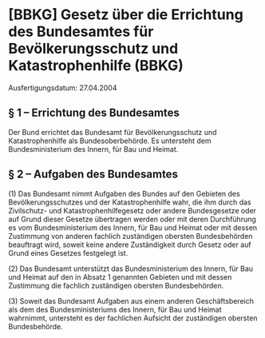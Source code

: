 # [BBKG] Gesetz über die Errichtung des Bundesamtes für Bevölkerungsschutz und Katastrophenhilfe  (BBKG)

Ausfertigungsdatum: 27.04.2004

 

## § 1 – Errichtung des Bundesamtes

Der Bund errichtet das Bundesamt für Bevölkerungsschutz und Katastrophenhilfe als Bundesoberbehörde. Es untersteht dem Bundesministerium des Innern, für Bau und Heimat.


## § 2 – Aufgaben des Bundesamtes

(1) Das Bundesamt nimmt Aufgaben des Bundes auf den Gebieten des Bevölkerungsschutzes und der Katastrophenhilfe wahr, die ihm durch das Zivilschutz- und Katastrophenhilfegesetz oder andere Bundesgesetze oder auf Grund dieser Gesetze übertragen werden oder mit deren Durchführung es vom Bundesministerium des Innern, für Bau und Heimat oder mit dessen Zustimmung von anderen fachlich zuständigen obersten Bundesbehörden beauftragt wird, soweit keine andere Zuständigkeit durch Gesetz oder auf Grund eines Gesetzes festgelegt ist.

(2) Das Bundesamt unterstützt das Bundesministerium des Innern, für Bau und Heimat auf den in Absatz 1 genannten Gebieten und mit dessen Zustimmung die fachlich zuständigen obersten Bundesbehörden.

(3) Soweit das Bundesamt Aufgaben aus einem anderen Geschäftsbereich als dem des Bundesministeriums des Innern, für Bau und Heimat wahrnimmt, untersteht es der fachlichen Aufsicht der zuständigen obersten Bundesbehörde.
